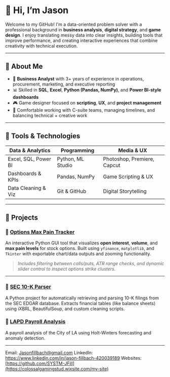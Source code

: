 # 👋 Hi, I’m Jason

Welcome to my GitHub! I'm a data-oriented problem solver with a professional background in **business analysis**, **digital strategy**, and **game design**. I enjoy translating messy data into clear insights, building tools that improve performance, and creating interactive experiences that combine creativity with technical execution.

---

## 💼 About Me

- 🧠 **Business Analyst** with 3+ years of experience in operations, procurement, marketing, and executive reporting  
- 📊 Skilled in **SQL**, **Excel**, **Python (Pandas, NumPy)**, and **Power BI-style dashboards**  
- 🎮 Game designer focused on **scripting**, **UX**, and **project management**  
- 🧰 Comfortable working with C-suite teams, managing timelines, and balancing technical + creative work  

---

## 🔧 Tools & Technologies

| Data & Analytics     | Programming        | Media & UX                  |
|----------------------|--------------------|------------------------------|
| Excel, SQL, Power BI | Python, ML Studio  | Photoshop, Premiere, Capcut |
| Dashboards & KPIs    | Pandas, NumPy      | Game Scripting & UX         |
| Data Cleaning & Viz  | Git & GitHub       | Digital Storytelling        |

---

## 📁 Projects

### 💸 [Options Max Pain Tracker](https://github.com/SYSTM-JFill/OptionsOpenInterest)
An interactive Python GUI tool that visualizes **open interest**, **volume**, and **max pain levels** for stock options. Built using `yfinance`, `matplotlib`, and `Tkinter` with exportable chart/data outputs and zooming functionality.

> _Includes filtering between calls/puts, ATR range checks, and dynamic slider control to inspect options strike clusters._

---

### 📄 [SEC 10-K Parser](https://github.com/SYSTM-JFill/EDGAR)
A Python project for automatically retrieving and parsing 10-K filings from the SEC EDGAR database. Extracts financial tables (like balance sheets) using iXBRL, BeautifulSoup, and custom cleaning scripts.

### 👮 [LAPD Payroll Analysis](https://github.com/SYSTM-JFill/la-city-payroll-analysis)
A payroll analysis of the City of LA using Holt-Winters forecasting and anomaly detection.


---


Email: Jasonfillbach@gmail.com
LinkedIn: https://www.linkedin.com/in/jason-fillbach-420039189
Websites: [https://github.com/SYSTM-JFill](https://colossalgamingstud.wixsite.com/my-site) 
